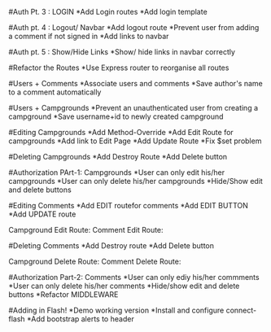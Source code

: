 

#Auth Pt. 3 : LOGIN
	*Add Login routes
	*Add login template

#Auth pt. 4 : Logout/ Navbar
	*Add logout route
	*Prevent user from adding a comment if not signed in
	*Add links to navbar

#Auth pt. 5 : Show/Hide Links
	*Show/ hide links in navbar correctly

#Refactor the Routes
	*Use Express router to reorganise all routes

#Users + Comments
	*Associate users and comments
	*Save author's name to a comment automatically

#Users + Campgrounds
	*Prevent an unauthenticated user from creating a campground
	*Save username+id to newly created campground

#Editing Campgrounds
	*Add Method-Override
	*Add Edit Route for campgrounds
	*Add link to Edit Page
	*Add Update Route
	*Fix $set problem

#Deleting Campgrounds
	*Add Destroy Route
	*Add Delete button

#Authorization PArt-1: Campgrounds
	*User can  only edit his/her campgrounds
	*User can only delete his/her campgrounds
	*Hide/Show edit and delete buttons

#Editing Comments
	*Add EDIT routefor comments
	*Add EDIT BUTTON
	*Add UPDATE route

Campground Edit Route: <!--/campgrounds/:id/edit -->
Comment Edit Route: <!--/campgrounds/:id/comments/:comment_id/edit -->

#Deleting Comments
	*Add Destroy route
	*Add Delete button

Campground Delete Route: <!--/campgrounds/:id -->
Comment Delete Route: <!-- /campgrounds/:id/comments/:comment_id --> 

#Authorization Part-2: Comments
	*User can only ediy his/her commments
	*User can only delete his/her comments
	*Hide/show edit and delete buttons
	*Refactor MIDDLEWARE

#Adding in Flash!
	*Demo working version
	*Install and configure connect-flash
	*Add bootstrap alerts to header